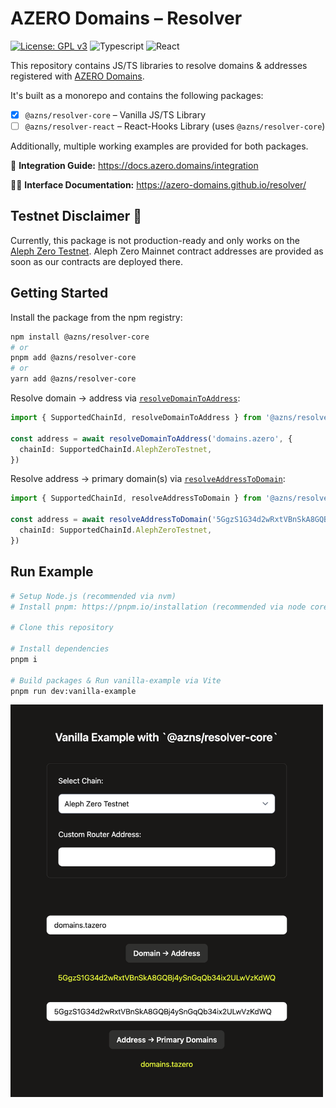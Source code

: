 # AZERO Domains – Resolver

[![License: GPL v3](https://img.shields.io/badge/License-GPLv3-blue.svg)](https://www.gnu.org/licenses/gpl-3.0)
![Typescript](https://img.shields.io/badge/TypeScript-red)
![React](https://img.shields.io/badge/React-gray)

This repository contains JS/TS libraries to resolve domains & addresses registered with [AZERO Domains](https://azero.domains/).

It's built as a monorepo and contains the following packages:

- [x] `@azns/resolver-core` – Vanilla JS/TS Library
- [ ] `@azns/resolver-react` – React-Hooks Library (uses `@azns/resolver-core`)

Additionally, multiple working examples are provided for both packages.

📃 **Integration Guide:** https://docs.azero.domains/integration

👩‍💻 **Interface Documentation:** https://azero-domains.github.io/resolver/

## Testnet Disclaimer 🚨

Currently, this package is not production-ready and only works on the [Aleph Zero Testnet](https://testnet.alephzero.org/). Aleph Zero Mainnet contract addresses are provided as soon as our contracts are deployed there.

## Getting Started

Install the package from the npm registry:

```bash
npm install @azns/resolver-core
# or
pnpm add @azns/resolver-core
# or
yarn add @azns/resolver-core
```

Resolve domain → address via [`resolveDomainToAddress`](https://azero-domains.github.io/resolver/functions/resolveDomainToAddress.html):

```ts
import { SupportedChainId, resolveDomainToAddress } from '@azns/resolver-core'

const address = await resolveDomainToAddress('domains.azero', {
  chainId: SupportedChainId.AlephZeroTestnet,
})
```

Resolve address → primary domain(s) via [`resolveAddressToDomain`](https://azero-domains.github.io/resolver/functions/resolveAddressToDomain.html):

```ts
import { SupportedChainId, resolveAddressToDomain } from '@azns/resolver-core'

const address = await resolveAddressToDomain('5GgzS1G34d2wRxtVBnSkA8GQBj4ySnGqQb34ix2ULwVzKdWQ', {
  chainId: SupportedChainId.AlephZeroTestnet,
})
```

## Run Example

```bash
# Setup Node.js (recommended via nvm)
# Install pnpm: https://pnpm.io/installation (recommended via node corepack)

# Clone this repository

# Install dependencies
pnpm i

# Build packages & Run vanilla-example via Vite
pnpm run dev:vanilla-example
```

<img src="vanilla-example.png" width="500" height="auto" alt="Vanilla JS/TS Library Example Frontend" />
